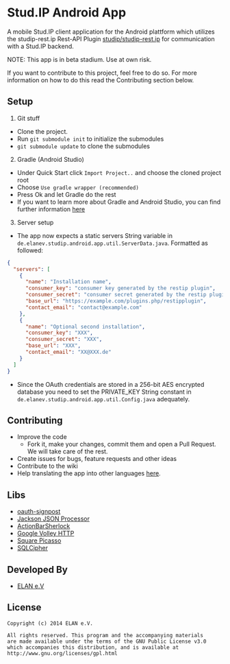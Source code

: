 Stud.IP Android App
===================

A mobile Stud.IP client application for the Android plattform which utilizes the studip-rest.ip Rest-API Plugin [studip/studip-rest.ip][2]
for communication with a Stud.IP backend.

NOTE: This app is in beta stadium. Use at own risk.

If you want to contribute to this project, feel free to do so. For more information on how to do this read the Contributing section below.

Setup
-----
1. Git stuff
  * Clone the project.
  * Run ```git submodule init``` to initialize the submodules
  * ```git submodule update``` to clone the submodules

2. Gradle (Android Studio)
  * Under Quick Start click ```Import Project..``` and choose the cloned project root
  * Choose ```Use gradle wrapper (recommended)```
  * Press Ok and let Gradle do the rest
  * If you want to learn more about Gradle and Android Studio, you can find further information [here][9]

3. Server setup
  * The app now expects a static servers String variable in ```de.elanev.studip.android.app.util.ServerData.java```.
  Formatted as followed:
  
  ```json
  {
    "servers": [
      {
        "name": "Installation name",
        "consumer_key": "consumer key generated by the restip plugin",
        "consumer_secret": "consumer secret generated by the restip plugin",
        "base_url": "https://example.com/plugins.php/restipplugin",
        "contact_email": "contact@example.com"
      },
      {
        "name": "Optional second installation",
        "consumer_key": "XXX",
        "consumer_secret": "XXX",
        "base_url": "XXX",
        "contact_email": "XX@XXX.de"
      }
    ]
  }
  ```
  
  * Since the OAuth credentials are stored in a 256-bit AES encrypted database you need to set the PRIVATE_KEY String    constant in ```de.elanev.studip.android.app.util.Config.java``` adequately.

Contributing
------------
* Improve the code
	* Fork it, make your changes, commit them and open a Pull Request. We will take care of the rest.
* Create issues for bugs, feature requests and other ideas
* Contribute to the wiki
* Help translating the app into other languages [here][12].

Libs
---------
* [oauth-signpost][4]
* [Jackson JSON Processor][5]
* [ActionBarSherlock][6]
* [Google Volley HTTP][7]
* [Square Picasso][10]
* [SQLCipher][11]

Developed By
------------
* [ELAN e.V][8]

License
-------
    Copyright (c) 2014 ELAN e.V.

	All rights reserved. This program and the accompanying materials
    are made available under the terms of the GNU Public License v3.0
    which accompanies this distribution, and is available at
    http://www.gnu.org/licenses/gpl.html

[1]: https://github.com/uol-studip/StudIPAndroidApp
[2]: https://github.com/studip/studip-rest.ip
[3]: http://code.google.com/p/maven-android-plugin/wiki/GettingStarted
[4]: http://code.google.com/p/oauth-signpost/
[5]: http://wiki.fasterxml.com/JacksonHome
[6]: http://actionbarsherlock.com/
[7]: https://android.googlesource.com/platform/frameworks/volley/
[8]: http://www.elan-ev.de/
[9]: http://developer.android.com/sdk/installing/studio.html
[10]: http://square.github.io/picasso/
[11]: http://sqlcipher.net/
[12]: https://www.transifex.com/organization/elan-ev/dashboard/studip-mobil
